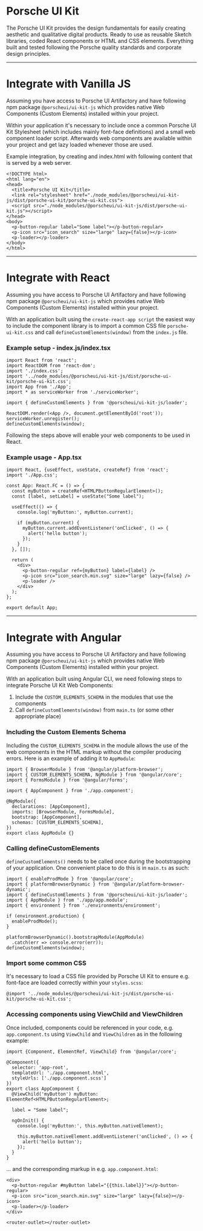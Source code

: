 # Porsche UI Kit

The Porsche UI Kit provides the design fundamentals for easily creating aesthetic and qualitative digital products. Ready to use as reusable Sketch libraries, coded React components or HTML and CSS elements. Everything built and tested following the Porsche quality standards and corporate design principles.

---

# Integrate with Vanilla JS

Assuming you have access to Porsche UI Artifactory and have following npm package `@porscheui/ui-kit-js` which provides native Web Components (Custom Elements) installed within your project.

Within your application it's necessary to include once a common Porsche UI Kit Stylesheet (which includes mainly font-face definitions) and a small web component loader script. Afterwards web components are available within your project and get lazy loaded whenever those are used.

Example integration, by creating and index.html with following content that is served by a web server.
```
<!DOCTYPE html>
<html lang="en">
<head>
  <title>Porsche UI Kit</title>
  <link rel="stylesheet" href="./node_modules/@porscheui/ui-kit-js/dist/porsche-ui-kit/porsche-ui-kit.css">
  <script src="./node_modules/@porscheui/ui-kit-js/dist/porsche-ui-kit.js"></script>
</head>
<body>
  <p-button-regular label="Some label"></p-button-regular>
  <p-icon src="icon_search" size="large" lazy={false}></p-icon>
  <p-loader></p-loader>
</body>
</html>
```

---

# Integrate with React

Assuming you have access to Porsche UI Artifactory and have following npm package `@porscheui/ui-kit-js` which provides native Web Components (Custom Elements) installed within your project.

With an application built using the `create-react-app script` the easiest way to include the component library is to import a common CSS 
file `porsche-ui-kit.css` and call `defineCustomElements(window)` from the `index.js` file.

### Example setup - index.js/index.tsx
```
import React from 'react';
import ReactDOM from 'react-dom';
import './index.css';
import '../node_modules/@porscheui/ui-kit-js/dist/porsche-ui-kit/porsche-ui-kit.css';
import App from './App';
import * as serviceWorker from './serviceWorker';

import { defineCustomElements } from '@porscheui/ui-kit-js/loader';

ReactDOM.render(<App />, document.getElementById('root'));
serviceWorker.unregister();
defineCustomElements(window);
```

Following the steps above will enable your web components to be used in React.

### Example usage - App.tsx
```
import React, {useEffect, useState, createRef} from 'react';
import './App.css';

const App: React.FC = () => {
  const myButton = createRef<HTMLPButtonRegularElement>();
  const [label, setLabel] = useState("Some label");

  useEffect(() => {
    console.log('myButton:', myButton.current);

    if (myButton.current) {
      myButton.current.addEventListener('onClicked', () => {
        alert('hello button');
      });
    }
  }, []);

  return (
    <div>
      <p-button-regular ref={myButton} label={label} />
      <p-icon src="icon_search.min.svg" size="large" lazy={false} />
      <p-loader />
    </div>
  );
};

export default App;
```

---

# Integrate with Angular

Assuming you have access to Porsche UI Artifactory and have following npm package `@porscheui/ui-kit-js` which provides native Web Components (Custom Elements) installed within your project.

With an application built using Angular CLI, we need following steps to integrate Porsche UI Kit Web Components:

1. Include the `CUSTOM_ELEMENTS_SCHEMA` in the modules that use the components
1. Call `defineCustomElements(window)` from `main.ts` (or some other appropriate place)


### Including the Custom Elements Schema
Including the `CUSTOM_ELEMENTS_SCHEMA` in the module allows the use of the web components in the HTML markup without the compiler producing errors. Here is an example of adding it to `AppModule`:

```
import { BrowserModule } from '@angular/platform-browser';
import { CUSTOM_ELEMENTS_SCHEMA, NgModule } from '@angular/core';
import { FormsModule } from '@angular/forms';

import { AppComponent } from './app.component';

@NgModule({
  declarations: [AppComponent],
  imports: [BrowserModule, FormsModule],
  bootstrap: [AppComponent],
  schemas: [CUSTOM_ELEMENTS_SCHEMA],
})
export class AppModule {}
```

### Calling defineCustomElements
`defineCustomElements()` needs to be called once during the bootstrapping of your application. One convenient place to do this is in `main.ts` as such:

```
import { enableProdMode } from '@angular/core';
import { platformBrowserDynamic } from '@angular/platform-browser-dynamic';
import { defineCustomElements } from '@porscheui/ui-kit-js/loader';
import { AppModule } from './app/app.module';
import { environment } from './environments/environment';

if (environment.production) {
  enableProdMode();
}

platformBrowserDynamic().bootstrapModule(AppModule)
  .catch(err => console.error(err));
defineCustomElements(window);
```

### Import some common CSS
It's necessary to load a CSS file provided by Porsche UI Kit to ensure e.g. font-face are loaded correctly within your `styles.scss`:
```
@import '../node_modules/@porscheui/ui-kit-js/dist/porsche-ui-kit/porsche-ui-kit.css';
```

### Accessing components using ViewChild and ViewChildren
Once included, components could be referenced in your code, e.g. `app.component.ts` using `ViewChild` and `ViewChildren` as in the following example:

```
import {Component, ElementRef, ViewChild} from '@angular/core';

@Component({
  selector: 'app-root',
  templateUrl: './app.component.html',
  styleUrls: ['./app.component.scss']
})
export class AppComponent {
  @ViewChild('myButton') myButton: ElementRef<HTMLPButtonRegularElement>;

  label = "Some label";

  ngOnInit() {
    console.log('myButton:', this.myButton.nativeElement);

    this.myButton.nativeElement.addEventListener('onClicked', () => {
      alert('hello button');
    });
  }
}
```

… and the corresponding markup in e.g. `app.component.html`:

```
<div>
  <p-button-regular #myButton label="{{this.label}}"></p-button-regular>
  <p-icon src="icon_search.min.svg" size="large" lazy={false}></p-icon>
  <p-loader></p-loader>
</div>

<router-outlet></router-outlet>
```